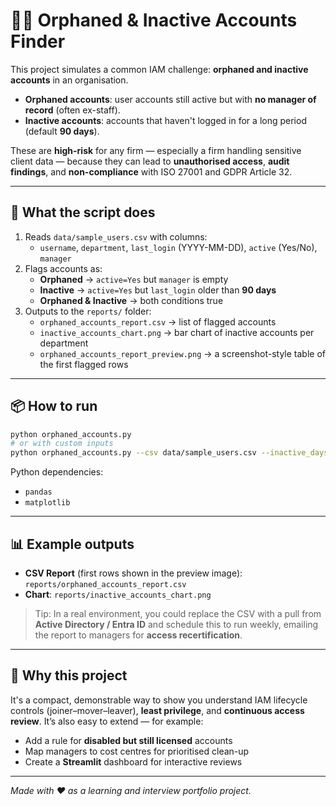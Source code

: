 # 🕵️‍♂️ Orphaned & Inactive Accounts Finder

This project simulates a common IAM challenge: **orphaned and inactive accounts** in an organisation.  
- **Orphaned accounts**: user accounts still active but with **no manager of record** (often ex-staff).
- **Inactive accounts**: accounts that haven't logged in for a long period (default **90 days**).

These are **high-risk** for any firm — especially a firm handling sensitive client data — because they can lead to **unauthorised access**, **audit findings**, and **non-compliance** with ISO 27001 and GDPR Article 32.

---

## 🚀 What the script does
1. Reads `data/sample_users.csv` with columns:
   - `username`, `department`, `last_login` (YYYY-MM-DD), `active` (Yes/No), `manager`  
2. Flags accounts as:
   - **Orphaned** → `active=Yes` but `manager` is empty  
   - **Inactive** → `active=Yes` but `last_login` older than **90 days**  
   - **Orphaned & Inactive** → both conditions true  
3. Outputs to the `reports/` folder:
   - `orphaned_accounts_report.csv` → list of flagged accounts
   - `inactive_accounts_chart.png` → bar chart of inactive accounts per department
   - `orphaned_accounts_report_preview.png` → a screenshot-style table of the first flagged rows

---

## 📦 How to run
```bash
python orphaned_accounts.py
# or with custom inputs
python orphaned_accounts.py --csv data/sample_users.csv --inactive_days 60
```

Python dependencies:
- `pandas`
- `matplotlib`

---

## 📊 Example outputs
- **CSV Report** (first rows shown in the preview image): `reports/orphaned_accounts_report.csv`
- **Chart**: `reports/inactive_accounts_chart.png`

> Tip: In a real environment, you could replace the CSV with a pull from **Active Directory / Entra ID** and schedule this to run weekly, emailing the report to managers for **access recertification**.

---

## 🧠 Why this project
It's a compact, demonstrable way to show you understand IAM lifecycle controls (joiner–mover–leaver), **least privilege**, and **continuous access review**. It’s also easy to extend — for example:
- Add a rule for **disabled but still licensed** accounts
- Map managers to cost centres for prioritised clean-up
- Create a **Streamlit** dashboard for interactive reviews

---

*Made with ❤️ as a learning and interview portfolio project.*
